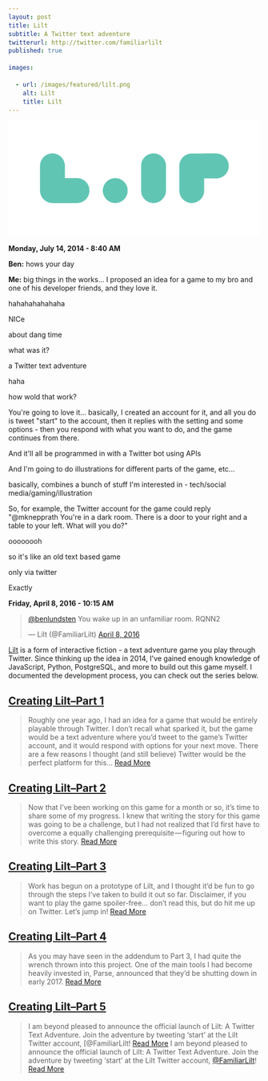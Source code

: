 ```yaml
---
layout: post
title: Lilt
subtitle: A Twitter text adventure
twitterurl: http://twitter.com/familiarlilt
published: true

images:

  - url: /images/featured/lilt.png
    alt: Lilt
    title: Lilt
---
```


<img class="aligncenter" src="/images/lilt/logo.png" alt="lilt" />

**Monday, July 14, 2014 - 8:40 AM**

<p class="wow fadeInUp chat bl" data-wow-offset="60"><span><b>Ben:</b> hows your day</span></p>
<p class="wow fadeInUp chat" data-wow-offset="60"><span><b>Me:</b> big things in the works... I proposed an idea for a game to my bro and one of his developer friends, and they love it.</span></p>
<p class="wow fadeInUp chat bl" data-wow-offset="60"><span>hahahahahahaha</span></p>
<p class="wow fadeInUp chat bl" data-wow-offset="60"><span>NICe</span></p>
<p class="wow fadeInUp chat bl" data-wow-offset="60"><span>about dang time</span></p>
<p class="wow fadeInUp chat bl" data-wow-offset="60"><span>what was it?</span></p>
<p class="wow fadeInUp chat" data-wow-offset="60"><span>a Twitter text adventure</span></p>
<p class="wow fadeInUp chat bl" data-wow-offset="60"><span>haha</span></p>
<p class="wow fadeInUp chat bl" data-wow-offset="60"><span>how wold that work?</span></p>
<p class="wow fadeInUp chat" data-wow-offset="60"><span>You're going to love it... basically, I created an account for it, and all you do is tweet "start" to the account, then it replies with the setting and some options - then you respond with what you want to do, and the game continues from there.</span></p>
<p class="wow fadeInUp chat" data-wow-offset="60"><span>And it'll all be programmed in with a Twitter bot using APIs</span></p>
<p class="wow fadeInUp chat" data-wow-offset="60"><span>And I'm going to do illustrations for different parts of the game, etc...</span></p>
<p class="wow fadeInUp chat" data-wow-offset="60"><span>basically, combines a bunch of stuff I'm interested in - tech/social media/gaming/illustration</span></p>
<p class="wow fadeInUp chat" data-wow-offset="60"><span>So, for example, the Twitter account for the game could reply "@mknepprath You're in a dark room. There is a door to your right and a table to your left. What will you do?"</span></p>
<p class="wow fadeInUp chat bl" data-wow-offset="60"><span>oooooooh</span></p>
<p class="wow fadeInUp chat bl" data-wow-offset="60"><span>so it's like an old text based game</span></p>
<p class="wow fadeInUp chat bl" data-wow-offset="60"><span>only via twitter</span></p>
<p class="wow fadeInUp chat" data-wow-offset="60"><span>Exactly</span></p>

**Friday, April 8, 2016 - 10:15 AM**

<blockquote class="twitter-tweet" data-lang="en"><p lang="en" dir="ltr"><a href="https://twitter.com/benlundsten">@benlundsten</a> You wake up in an unfamiliar room. RQNN2</p>&mdash; Lilt (@FamiliarLilt) <a href="https://twitter.com/FamiliarLilt/status/718461102552649728">April 8, 2016</a></blockquote>

[Lilt](http://twitter.com/familiarlilt) is a form of interactive fiction - a text adventure game you play through Twitter. Since thinking up the idea in 2014, I've gained enough knowledge of JavaScript, Python, PostgreSQL, and more to build out this game myself. I documented the development process, you can check out the series below.

## [Creating Lilt–Part 1](https://medium.com/@mknepprath/creating-lilt-part-1-2e0d1f699676#.r5cnanub4)
> Roughly one year ago, I had an idea for a game that would be entirely playable through Twitter. I don’t recall what sparked it, but the game would be a text adventure where you’d tweet to the game’s Twitter account, and it would respond with options for your next move. There are a few reasons I thought (and still believe) Twitter would be the perfect platform for this… [Read More](https://medium.com/@mknepprath/creating-lilt-part-1-2e0d1f699676#.r5cnanub4)

## [Creating Lilt–Part 2](https://medium.com/@mknepprath/creating-lilt-part-2-c5f8c5d391ab#.kw3j2av7c)
> Now that I’ve been working on this game for a month or so, it’s time to share some of my progress. I knew that writing the story for this game was going to be a challenge, but I had not realized that I’d first have to overcome a equally challenging prerequisite — figuring out how to write this story. [Read More](https://medium.com/@mknepprath/creating-lilt-part-2-c5f8c5d391ab#.kw3j2av7c)

## [Creating Lilt–Part 3](https://medium.com/@mknepprath/creating-lilt-part-3-1b0d0b3b3977#.1ehn4olav)
> Work has begun on a prototype of Lilt, and I thought it’d be fun to go through the steps I’ve taken to build it out so far. Disclaimer, if you want to play the game spoiler-free… don’t read this, but do hit me up on Twitter. Let’s jump in! [Read More](https://medium.com/@mknepprath/creating-lilt-part-3-1b0d0b3b3977#.1ehn4olav)

## [Creating Lilt–Part 4](https://medium.com/@mknepprath/creating-lilt-part-4-abee81209c99#.4wzz5yutm)
> As you may have seen in the addendum to Part 3, I had quite the wrench thrown into this project. One of the main tools I had become heavily invested in, Parse, announced that they’d be shutting down in early 2017. [Read More](https://medium.com/@mknepprath/creating-lilt-part-4-abee81209c99#.4wzz5yutm)

## [Creating Lilt–Part 5](https://medium.com/@mknepprath/creating-lilt-part-5-9d904f3f6f89#.xj1fbttlh)
> I am beyond pleased to announce the official launch of Lilt: A Twitter Text Adventure. Join the adventure by tweeting ‘start’ at the Lilt Twitter account, [@FamiliarLilt! [Read More](https://medium.com/@mknepprath/creating-lilt-part-5-9d904f3f6f89#.xj1fbttlh)
> I am beyond pleased to announce the official launch of Lilt: A Twitter Text Adventure. Join the adventure by tweeting ‘start’ at the Lilt Twitter account, [@FamiliarLilt](https://twitter.com/FamiliarLilt)! [Read More](https://medium.com/@mknepprath/creating-lilt-part-5-9d904f3f6f89#.xj1fbttlh)
